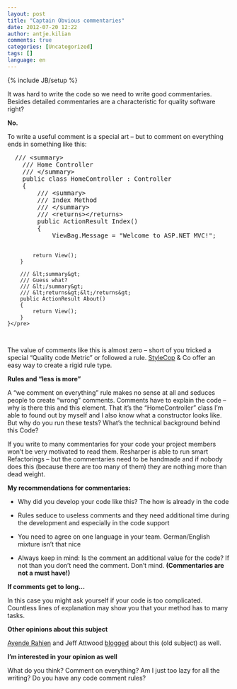 ```yaml
---
layout: post
title: "Captain Obvious commentaries"
date: 2012-07-20 12:22
author: antje.kilian
comments: true
categories: [Uncategorized]
tags: []
language: en
---
```

{% include JB/setup %}
&nbsp;

It was hard to write the code so we need to write good commentaries. Besides detailed commentaries are a characteristic for quality software right?

<strong>No.</strong>

To write a useful comment is a special art – but to comment on everything ends in something like this:
<div id="scid:812469c5-0cb0-4c63-8c15-c81123a09de7:c4b6c305-92bf-497a-b74b-c31b5d5a0eef" class="wlWriterEditableSmartContent" style="margin: 0px; display: inline; float: none; padding: 0px;">
<pre class="c#">  /// &lt;summary&gt;
    /// Home Controller
    /// &lt;/summary&gt;
    public class HomeController : Controller
    {
        /// &lt;summary&gt;
        /// Index Method
        /// &lt;/summary&gt;
        /// &lt;returns&gt;&lt;/returns&gt;
        public ActionResult Index()
        {
            ViewBag.Message = "Welcome to ASP.NET MVC!";

            return View();
        }

        /// &lt;summary&gt;
        /// Guess what?
        /// &lt;/summary&gt;
        /// &lt;returns&gt;&lt;/returns&gt;
        public ActionResult About()
        {
            return View();
        }
    }</pre>
</div>
The value of comments like this is almost zero – short of you tricked a special “Quality code Metric” or followed a rule. <a href="{{BASE_PATH}}/2010/11/18/howto-stylecop-settings-auf-mehrere-projekte-anwenden/">StyleCop</a> &amp; Co offer an easy way to create a rigid rule type.

<strong>Rules and “less is more”</strong>

<strong> </strong>

A “we comment on everything” rule makes no sense at all and seduces people to create “wrong” comments. Comments have to explain the code – why is there this and this element. That it’s the “HomeController” class I’m able to found out by myself and I also know what a constructor looks like. But why do you run these tests? What’s the technical background behind this Code?

If you write to many commentaries for your code your project members won’t be very motivated to read them. Resharper is able to run smart Refactorings – but the commentaries need to be handmade and if nobody does this (because there are too many of them) they are nothing more than dead weight.

<strong>My recommendations for commentaries:</strong>

- Why did you develop your code like this? The how is already in the code

- Rules seduce to useless comments and they need additional time during the development and especially in the code support

- You need to agree on one language in your team. German/English mixture isn’t that nice

- Always keep in mind: Is the comment an additional value for the code? If not than you don’t need the comment. Don’t mind. <strong>(Commentaries are not a must have!)</strong>

<strong>If comments get to long…</strong>

In this case you might ask yourself if your code is too complicated. Countless lines of explanation may show you that your method has to many tasks.

<strong>Other opinions about this subject</strong>

<a href="http://ayende.com/blog/1948/on-code-comments">Ayende Rahien</a> and Jeff Attwood <a href="http://www.codinghorror.com/blog/2008/07/coding-without-comments.html">blogged</a> about this (old subject) as well.

<strong>I’m interested in your opinion as well</strong>

<strong> </strong>

What do you think? Comment on everything? Am I just too lazy for all the writing? Do you have any code comment rules?
